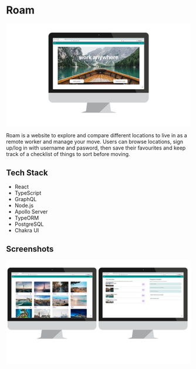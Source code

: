 # Roam

<img src="./client/public/1.png" align='center'/>

Roam is a website to explore and compare different locations to live in as a remote worker and manage your move. Users can browse locations, sign up/log in with username and pasword, then save their favourites and keep track of a checklist of things to sort before moving.

## Tech Stack

- React
- TypeScript
- GraphQL
- Node.js
- Apollo Server
- TypeORM
- PostgreSQL
- Chakra UI

## Screenshots

<img src="./client/public/screenshot.png" align='center'/>
